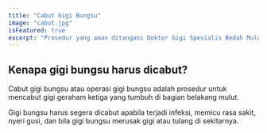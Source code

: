 ```yaml
---
title: "Cabut Gigi Bungsu"
image: "cabut.jpg"
isFeatured: true
excerpt: "Prosedur yang aman ditangani Dokter Gigi Spesialis Bedah Mulut."
---
```


## Kenapa gigi bungsu harus dicabut?

Cabut gigi bungsu atau operasi gigi bungsu adalah prosedur untuk mencabut gigi geraham ketiga yang tumbuh di bagian belakang mulut.

Gigi bungsu harus segera dicabut apabila terjadi infeksi, memicu rasa sakit, nyeri gusi, dan bila gigi bungsu merusak gigi atau tulang di sekitarnya.

